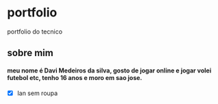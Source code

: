 # portfolio
portfolio do tecnico
## sobre mim 
#### meu nome é Davi Medeiros da silva, gosto de jogar online e jogar volei futebol etc, tenho 16 anos e moro em sao jose.

- [x] Ian sem roupa 
